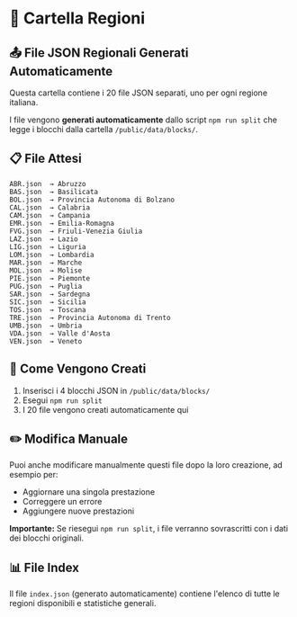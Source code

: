 # 📂 Cartella Regioni

## 📤 File JSON Regionali Generati Automaticamente

Questa cartella contiene i 20 file JSON separati, uno per ogni regione italiana.

I file vengono **generati automaticamente** dallo script `npm run split` che legge i blocchi dalla cartella `/public/data/blocks/`.

## 📋 File Attesi

```
ABR.json  → Abruzzo
BAS.json  → Basilicata
BOL.json  → Provincia Autonoma di Bolzano
CAL.json  → Calabria
CAM.json  → Campania
EMR.json  → Emilia-Romagna
FVG.json  → Friuli-Venezia Giulia
LAZ.json  → Lazio
LIG.json  → Liguria
LOM.json  → Lombardia
MAR.json  → Marche
MOL.json  → Molise
PIE.json  → Piemonte
PUG.json  → Puglia
SAR.json  → Sardegna
SIC.json  → Sicilia
TOS.json  → Toscana
TRE.json  → Provincia Autonoma di Trento
UMB.json  → Umbria
VDA.json  → Valle d'Aosta
VEN.json  → Veneto
```

## 🔄 Come Vengono Creati

1. Inserisci i 4 blocchi JSON in `/public/data/blocks/`
2. Esegui `npm run split`
3. I 20 file vengono creati automaticamente qui

## ✏️ Modifica Manuale

Puoi anche modificare manualmente questi file dopo la loro creazione, ad esempio per:
- Aggiornare una singola prestazione
- Correggere un errore
- Aggiungere nuove prestazioni

**Importante:** Se riesegui `npm run split`, i file verranno sovrascritti con i dati dei blocchi originali.

## 📊 File Index

Il file `index.json` (generato automaticamente) contiene l'elenco di tutte le regioni disponibili e statistiche generali.
